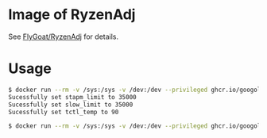 # Image of RyzenAdj

See [FlyGoat/RyzenAdj](https://github.com/FlyGoat/RyzenAdj) for details.

# Usage

```sh
$ docker run --rm -v /sys:/sys -v /dev:/dev --privileged ghcr.io/googollee/ryzenadj ryzenadj --stapm-limit=35000 --slow-limit=35000 --tctl-temp=90
Sucessfully set stapm_limit to 35000
Sucessfully set slow_limit to 35000
Sucessfully set tctl_temp to 90

$ docker run --rm -v /sys:/sys -v /dev:/dev --privileged ghcr.io/googollee/ryzenadj amdgpu_top
```
